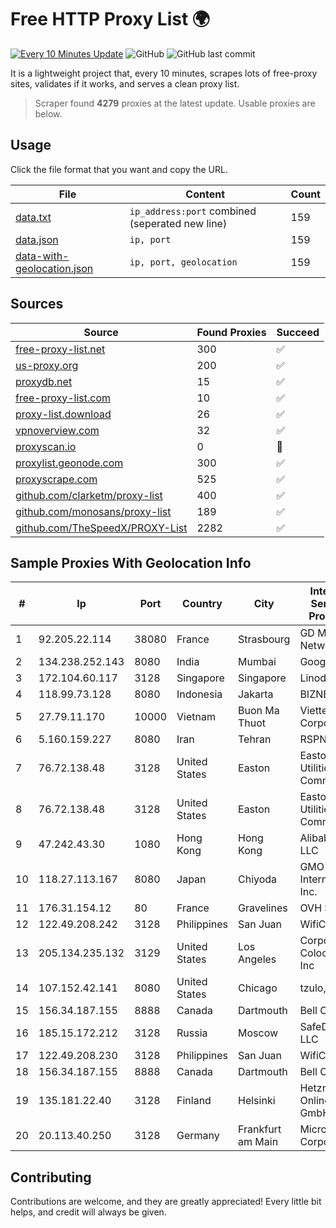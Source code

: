 
# Free HTTP Proxy List 🌍

[![Every 10 Minutes Update](https://github.com/mertguvencli/http-proxy-list/actions/workflows/main.yml/badge.svg?branch=main)](https://github.com/mertguvencli/http-proxy-list/actions/workflows/main.yml)
![GitHub](https://img.shields.io/github/license/mertguvencli/http-proxy-list)
![GitHub last commit](https://img.shields.io/github/last-commit/mertguvencli/http-proxy-list)

It is a lightweight project that, every 10 minutes, scrapes lots of free-proxy sites, validates if it works, and serves a clean proxy list.


> Scraper found **4279** proxies at the latest update. Usable proxies are below.

## Usage

Click the file format that you want and copy the URL.


|File|Content|Count|
|----|-------|-----|
|[data.txt](https://raw.githubusercontent.com/mertguvencli/http-proxy-list/main/proxy-list/data.txt)|`ip_address:port` combined (seperated new line)|159|
|[data.json](https://raw.githubusercontent.com/mertguvencli/http-proxy-list/main/proxy-list/data.json)|`ip, port`|159|
|[data-with-geolocation.json](https://raw.githubusercontent.com/mertguvencli/http-proxy-list/main/proxy-list/data-with-geolocation.json)|`ip, port, geolocation`|159|

## Sources

|Source|Found Proxies|Succeed|
|------|-------------|-------|
|[free-proxy-list.net](https://free-proxy-list.net)|300|✅|
|[us-proxy.org](https://www.us-proxy.org)|200|✅|
|[proxydb.net](http://proxydb.net)|15|✅|
|[free-proxy-list.com](https://free-proxy-list.com/?page=&port=&type%5B%5D=http&type%5B%5D=https&up_time=0&search=Search)|10|✅|
|[proxy-list.download](https://www.proxy-list.download/HTTP)|26|✅|
|[vpnoverview.com](https://vpnoverview.com/privacy/anonymous-browsing/free-proxy-servers)|32|✅|
|[proxyscan.io](https://www.proxyscan.io)|0|🚫|
|[proxylist.geonode.com](https://proxylist.geonode.com/api/proxy-list?limit=300&page=1&sort_by=lastChecked&sort_type=desc&protocols=http,https)|300|✅|
|[proxyscrape.com](https://api.proxyscrape.com/v2/?request=displayproxies&protocol=http&timeout=10000&country=all&ssl=all&anonymity=all)|525|✅|
|[github.com/clarketm/proxy-list](https://raw.githubusercontent.com/clarketm/proxy-list/master/proxy-list-raw.txt)|400|✅|
|[github.com/monosans/proxy-list](https://raw.githubusercontent.com/monosans/proxy-list/main/proxies/http.txt)|189|✅|
|[github.com/TheSpeedX/PROXY-List](https://raw.githubusercontent.com/TheSpeedX/PROXY-List/master/http.txt)|2282|✅|


## Sample Proxies With Geolocation Info

|#|Ip|Port|Country|City|Internet Service Provider|
|-|--|----|-------|----|-------------------------|
|1|92.205.22.114|38080|France|Strasbourg|GD MASS Network|
|2|134.238.252.143|8080|India|Mumbai|Google LLC|
|3|172.104.60.117|3128|Singapore|Singapore|Linode, LLC|
|4|118.99.73.128|8080|Indonesia|Jakarta|BIZNET|
|5|27.79.11.170|10000|Vietnam|Buon Ma Thuot|Viettel Corporation|
|6|5.160.159.227|8080|Iran|Tehran|RSPN|
|7|76.72.138.48|3128|United States|Easton|Easton Utilities Commission|
|8|76.72.138.48|3128|United States|Easton|Easton Utilities Commission|
|9|47.242.43.30|1080|Hong Kong|Hong Kong|Alibaba.com LLC|
|10|118.27.113.167|8080|Japan|Chiyoda|GMO Internet, Inc.|
|11|176.31.154.12|80|France|Gravelines|OVH SAS|
|12|122.49.208.242|3128|Philippines|San Juan|WifiCity, Inc|
|13|205.134.235.132|3129|United States|Los Angeles|Corporate Colocation Inc|
|14|107.152.42.141|8080|United States|Chicago|tzulo, inc.|
|15|156.34.187.155|8888|Canada|Dartmouth|Bell Canada|
|16|185.15.172.212|3128|Russia|Moscow|SafeData LLC|
|17|122.49.208.230|3128|Philippines|San Juan|WifiCity, Inc|
|18|156.34.187.155|8888|Canada|Dartmouth|Bell Canada|
|19|135.181.22.40|3128|Finland|Helsinki|Hetzner Online GmbH|
|20|20.113.40.250|3128|Germany|Frankfurt am Main|Microsoft Corporation|



## Contributing

Contributions are welcome, and they are greatly appreciated! Every
little bit helps, and credit will always be given.

